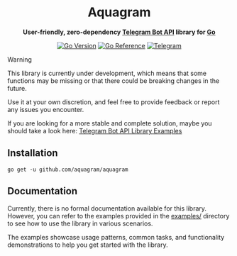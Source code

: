 <div align="center">
<h1>Aquagram</h1>

**User-friendly, zero-dependency [Telegram Bot API](https://core.telegram.org/bots) library for [Go](https://go.dev)**

[![Go Version](https://img.shields.io/badge/go-1.22.3-007d9c?logo=go&style=flat-squeare)](https://go.dev)
[![Go Reference](https://pkg.go.dev/badge/github.com/aquagram/aquagram.svg)](https://pkg.go.dev/github.com/aquagram/aquagram)
[![Telegram](https://img.shields.io/badge/Telegram-2CA5E0?style=flat-squeare&logo=telegram&logoColor=white)](https://telegram.org)

</div>


> [!WARNING]
> This library is currently under development, which means that some functions may be missing or that there could be breaking changes in the future.
>
> Use it at your own discretion, and feel free to provide feedback or report any issues you encounter.
>
> If you are looking for a more stable and complete solution, maybe you should take a look here: [Telegram Bot API Library Examples](https://core.telegram.org/bots/samples)


## Installation
```shell
go get -u github.com/aquagram/aquagram
```


## Documentation

Currently, there is no formal documentation available for this library. However, you can refer to the examples provided in the [examples/](examples/) directory to see how to use the library in various scenarios.

The examples showcase usage patterns, common tasks, and functionality demonstrations to help you get started with the library.
